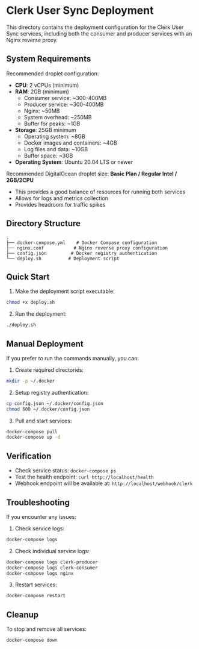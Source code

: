 # Clerk User Sync Deployment

This directory contains the deployment configuration for the Clerk User Sync
services, including both the consumer and producer services with an Nginx
reverse proxy.

## System Requirements

Recommended droplet configuration:

- **CPU**: 2 vCPUs (minimum)
- **RAM**: 2GB (minimum)
  - Consumer service: ~300-400MB
  - Producer service: ~300-400MB
  - Nginx: ~50MB
  - System overhead: ~250MB
  - Buffer for peaks: ~1GB
- **Storage**: 25GB minimum
  - Operating system: ~8GB
  - Docker images and containers: ~4GB
  - Log files and data: ~10GB
  - Buffer space: ~3GB
- **Operating System**: Ubuntu 20.04 LTS or newer

Recommended DigitalOcean droplet size: **Basic Plan / Regular Intel / 2GB/2CPU**

- This provides a good balance of resources for running both services
- Allows for logs and metrics collection
- Provides headroom for traffic spikes

## Directory Structure

```
.
├── docker-compose.yml    # Docker Compose configuration
├── nginx.conf           # Nginx reverse proxy configuration
├── config.json         # Docker registry authentication
└── deploy.sh          # Deployment script
```

## Quick Start

1. Make the deployment script executable:

```bash
chmod +x deploy.sh
```

2. Run the deployment:

```bash
./deploy.sh
```

## Manual Deployment

If you prefer to run the commands manually, you can:

1. Create required directories:

```bash
mkdir -p ~/.docker
```

2. Setup registry authentication:

```bash
cp config.json ~/.docker/config.json
chmod 600 ~/.docker/config.json
```

3. Pull and start services:

```bash
docker-compose pull
docker-compose up -d
```

## Verification

- Check service status: `docker-compose ps`
- Test the health endpoint: `curl http://localhost/health`
- Webhook endpoint will be available at: `http://localhost/webhook/clerk`

## Troubleshooting

If you encounter any issues:

1. Check service logs:

```bash
docker-compose logs
```

2. Check individual service logs:

```bash
docker-compose logs clerk-producer
docker-compose logs clerk-consumer
docker-compose logs nginx
```

3. Restart services:

```bash
docker-compose restart
```

## Cleanup

To stop and remove all services:

```bash
docker-compose down
```
